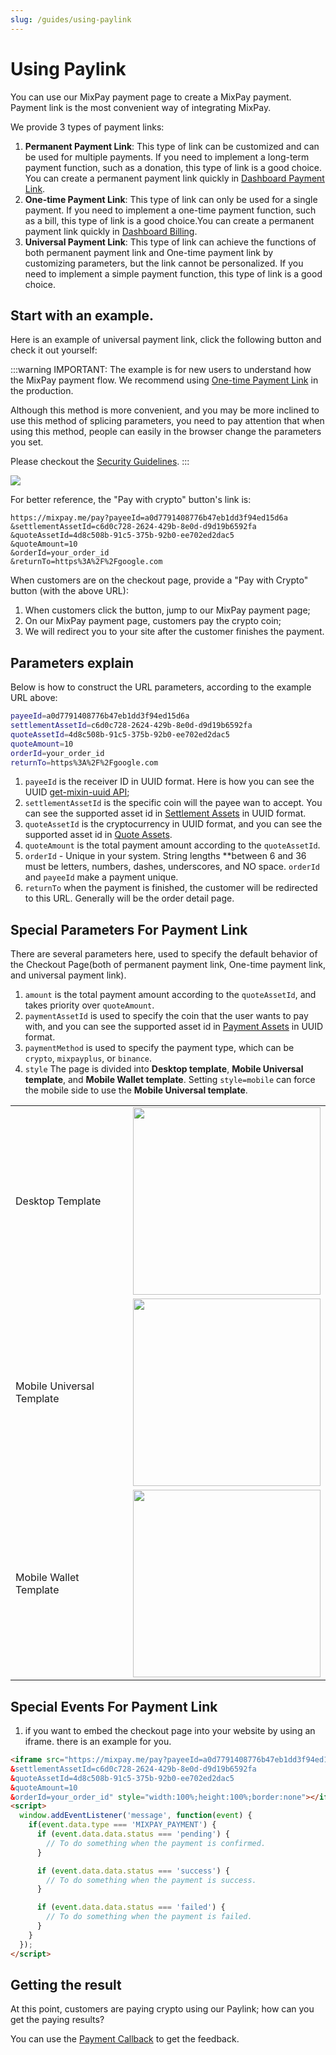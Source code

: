 ```yaml
---
slug: /guides/using-paylink
---
```


# Using Paylink

You can use our MixPay payment page to create a MixPay payment. Payment link is the most convenient way of integrating MixPay.

We provide 3 types of payment links:
1. **Permanent Payment Link**: This type of link can be customized and can be used for multiple payments. If you need to implement a long-term payment function, such as a donation, this type of link is a good choice. You can create a permanent payment link quickly in [Dashboard Payment Link](https://dashboard.mixpay.me/payment-link).
2. **One-time Payment Link**: This type of link can only be used for a single payment. If you need to implement a one-time payment function, such as a bill, this type of link is a good choice.You can create a permanent payment link quickly in [Dashboard Billing](https://dashboard.mixpay.me/billing).
3. **Universal Payment Link**: This type of link can achieve the functions of both permanent payment link and One-time payment link by customizing parameters, but the link cannot be personalized. If you need to implement a simple payment function, this type of link is a good choice.


## Start with an example.

Here is an example of universal payment link, click the following button and check it out yourself:

:::warning
IMPORTANT: The example is for new users to understand how the MixPay payment flow. We recommend using [One-time Payment Link](/api/payments/one-time-payment) in the production.

Although this method is more convenient, and you may be more inclined to use this method of splicing parameters, you need to pay attention that when using this method, people can easily in the browser change the parameters you set.

Please checkout the [Security Guidelines](/guides/security-guidelines).
:::


<a href="https://mixpay.me/pay?payeeId=a0d7791408776b47eb1dd3f94ed15d6a&settlementAssetId=c6d0c728-2624-429b-8e0d-d9d19b6592fa&quoteAssetId=4d8c508b-91c5-375b-92b0-ee702ed2dac5&quoteAmount=10&orderId=&returnTo=https%3A%2F%2Fgoogle.com" class="width-300"> 

![](./pay-with-crypto-btn.png)

</a>

For better reference, the "Pay with crypto" button's link is:

```
https://mixpay.me/pay?payeeId=a0d7791408776b47eb1dd3f94ed15d6a
&settlementAssetId=c6d0c728-2624-429b-8e0d-d9d19b6592fa
&quoteAssetId=4d8c508b-91c5-375b-92b0-ee702ed2dac5
&quoteAmount=10
&orderId=your_order_id
&returnTo=https%3A%2F%2Fgoogle.com
```

When customers are on the checkout page, provide a "Pay with Crypto" button (with the above URL): 


1. When customers click the button, jump to our MixPay payment page;
2. On our MixPay payment page, customers pay the crypto coin;
3. We will redirect you to your site after the customer finishes the payment.

## Parameters explain

Below is how to construct the URL parameters, according to the example URL above: 

```bash
payeeId=a0d7791408776b47eb1dd3f94ed15d6a
settlementAssetId=c6d0c728-2624-429b-8e0d-d9d19b6592fa
quoteAssetId=4d8c508b-91c5-375b-92b0-ee702ed2dac5
quoteAmount=10
orderId=your_order_id
returnTo=https%3A%2F%2Fgoogle.com
```


1. `payeeId` is the receiver ID in UUID format. Here is how you can see the UUID  [get-mixin-uuid API](/api/users/get-mixin-uuid);
2. `settlementAssetId` is the specific coin will the payee wan to accept. You can see the supported asset id in [Settlement Assets](/api/assets/settlement-assets) in UUID format.
3. `quoteAssetId` is the cryptocurrency in UUID format, and you can see the supported asset id in [Quote Assets](/api/assets/quote-assets).
4. `quoteAmount` is the total payment amount according to the `quoteAssetId`.
5. `orderId`   -   Unique in your system. String lengths **between 6 and 36 must be letters, numbers, dashes, underscores, and NO space. `orderId` and `payeeId` make a payment unique. 
6. `returnTo` when the payment is finished, the customer will be redirected to this URL. Generally will be the order detail page.


## Special Parameters For Payment Link
There are several parameters here, used to specify the default behavior of the Checkout Page(both of permanent payment link, One-time payment link, and universal payment link).

1. `amount` is the total payment amount according to the `quoteAssetId`, and takes priority over `quoteAmount`.
2. `paymentAssetId` is used to specify the coin that the user wants to pay with, and you can see the supported asset id in [Payment Assets](/api/assets/payment-assets) in UUID format.
3. `paymentMethod` is used to specify the payment type, which can be `crypto`, `mixpayplus`, or `binance`.
4. `style` The page is divided into **Desktop template**, **Mobile Universal template**, and **Mobile Wallet template**. Setting `style=mobile` can force the mobile side to use the **Mobile Universal template**.

<table style="width:100%;">
  <tbody>
    <tr>
      <td>Desktop Template</td>
      <td>
        <img class="image-shadow" width="300" src="./pc-template.png" />
      </td>
    </tr>
    <tr>
      <td>Mobile Universal Template</td>
      <td>
        <img class="image-shadow" width="300" src="./mobile-universal-template.png" />
      </td>
    </tr>
    <tr>
      <td>Mobile Wallet Template</td>
      <td>
        <img class="image-shadow" width="300" src="./mobile-wallet-template.png" />
      </td>
    </tr>
  </tbody>
</table>

## Special Events For Payment Link

1. if you want to embed the checkout page into your website by using an iframe. there is an example for you.

```html
<iframe src="https://mixpay.me/pay?payeeId=a0d7791408776b47eb1dd3f94ed15d6a
&settlementAssetId=c6d0c728-2624-429b-8e0d-d9d19b6592fa
&quoteAssetId=4d8c508b-91c5-375b-92b0-ee702ed2dac5
&quoteAmount=10
&orderId=your_order_id" style="width:100%;height:100%;border:none"></iframe>
<script>
  window.addEventListener('message', function(event) {
    if(event.data.type === 'MIXPAY_PAYMENT') {
      if (event.data.data.status === 'pending') {
        // To do something when the payment is confirmed.
      }

      if (event.data.data.status === 'success') {
        // To do something when the payment is success.
      }

      if (event.data.data.status === 'failed') {
        // To do something when the payment is failed.
      }
    }
  });
</script>
```


## Getting the result

At this point, customers are paying crypto using our Paylink; how can you get the paying results?

You can use the [Payment Callback](/api/payments/payment-callback) to get the feedback.
